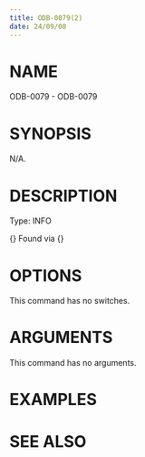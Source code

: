 ```yaml
---
title: ODB-0079(2)
date: 24/09/08
---
```


# NAME

ODB-0079 - ODB-0079

# SYNOPSIS

N/A.

# DESCRIPTION

Type: INFO

{} Found via {}

# OPTIONS

This command has no switches.

# ARGUMENTS

This command has no arguments.

# EXAMPLES

# SEE ALSO
